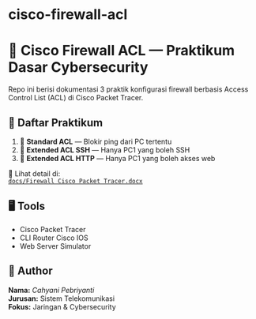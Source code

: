 # cisco-firewall-acl
# 🔐 Cisco Firewall ACL — Praktikum Dasar Cybersecurity

Repo ini berisi dokumentasi 3 praktik konfigurasi firewall berbasis Access Control List (ACL) di Cisco Packet Tracer.

## 📁 Daftar Praktikum

1. 🔸 **Standard ACL** — Blokir ping dari PC tertentu
2. 🔸 **Extended ACL SSH** — Hanya PC1 yang boleh SSH
3. 🔸 **Extended ACL HTTP** — Hanya PC1 yang boleh akses web

📄 Lihat detail di:  
[`docs/Firewall Cisco Packet Tracer.docx`](./docs/Firewall%20Cisco%20Packet%20Tracer.docx)

## 🖥️ Tools

- Cisco Packet Tracer
- CLI Router Cisco IOS
- Web Server Simulator

## 📌 Author

**Nama:** _Cahyani Pebriyanti_  
**Jurusan:** Sistem Telekomunikasi  
**Fokus:** Jaringan & Cybersecurity  
